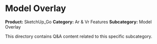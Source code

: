 # Model Overlay

**Product:** SketchUp_Go
**Category:** Ar & Vr Features
**Subcategory:** Model Overlay

This directory contains Q&A content related to this specific subcategory.
